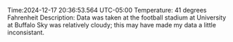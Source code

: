 Time:2024-12-17 20:36:53.564 UTC-05:00
Temperature: 41 degrees Fahrenheit
Description: Data was taken at the football stadium at University at Buffalo
Sky was relatively cloudy; this may have made my data a little inconsistant.

